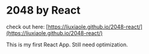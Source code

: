 # 2048 by React

check out here: [https://liuxiaole.github.io/2048-react/](https://liuxiaole.github.io/2048-react/)

This is my first React App. Still need optimization.


